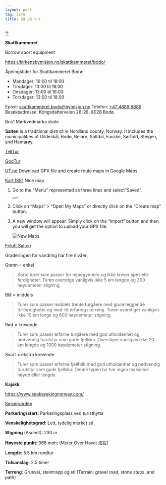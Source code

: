 ```yaml
---
layout: post
tag: life
title: Gå på tur
---
```


<a class="top-link hide" href="#" id="js-top">↑</a>

**Skattkammeret**

Borrow sport equipment

<https://kirkensbymisjon.no/skattkammeret/bodo/>

Åpningstider for Skattkammeret Bodø:

- Mandager: 16:00 til 18:00
- Tirsdager: 13:00 til 16:00
- Onsdager: 13:00 til 16:00
- Torsdager: 13:00 til 18:00

Epost: [skattkammeret.bodo@bymisjon.no](mailto:skattkammeret.bodo@bymisjon.no)
Telefon: [+47 4889 6889](tel:+4797341554)
Besøksadresse: Kongsdatterveien 26-28, 8028 Bodø.

Bus1 Mørkvedmarka skole





**Salten** is a traditional district in Nordland county, Norway. It includes the municipalities of Gildeskål, Bodø, Beiarn, Saltdal, Fauske, Sørfold, Steigen, and Hamarøy. 

[TellTur](https://www.telltur.no/turmaal/myghxi9g/5271#:~:text=Kjør%252C%2520sykle%2520eller%2520gå%2520Fjellveien,på%2520merket%2520sti%2520ved%2520Kretjønna.)

[GodTur](https://www.godtur.no/)

[UT.no ](https://ut.no) Download GPX file and create route maps in Google Maps. 

[Kart.1881](https://kart.1881.no) Nice map

1. Go to the “Menu” represented as three lines and select”Saved”.

   <img src="https://drive.google.com/thumbnail?id=15Wr2MUDvk5PAqCysqHJjiTO7AavQsOW0&sz=w1000" alt="GPX" style="display: block; margin-right: auto; margin-left: auto; zoom:40%;" />

2. Click on “Maps” > “Open My Maps” or directly click on the “Create map” button.

3. A new window will appear.  Simply click on the “Import” button and then you will get the option to upload your GPX file. 

   <img src="https://drive.google.com/thumbnail?id=1rX5Irb-ztnkTDWvmFCbyHkTzA7qZ67zL&sz=w1000" alt="New Maps" style="display: block; margin-right: auto; margin-left: auto; zoom:100%;" />

[Friluft Salten](https://friluft.salten.no/?id=1340255371)

Graderingen for vandring har fire nivåer:

Grønn = enkel

> Korte turer som passer for nybegynnere og ikke krever spesielle ferdigheter. Turen overstige vanligvis ikke 5 km lengde og 300 høydemeter stigning. 

Blå = middels

> Turer som passer middels trente turgåere med grunnleggende turferdigheter og med litt erfaring i terreng. Turen overstiger vanligvis ikke 10 km lenge og 600 høydemeter stigning. 

Rød = krevende

> Turer som passer erfarne turgåere med god utholdenhet og nødvendig turutstyr som gode fjellsko. Overstiger vanligvis ikke 20 km lengde og 1000 høydemeter stigning. 

Svart = ekstra krevende

> Turer som passer erfarne fjellfolk med god utholdenhet og nødvendig turutstyr som gode fjellsko. Denne typen tur har ingen maksimal høyde eller lengde.



**Kajakk**

<https://www.seakayakingnorway.com/> 



[Keiservarden](https://www.telltur.no/turmaal/myghxi9g/5271)

**Parkering/start:** Parkeringsplass ved turisthytta

**Vanskelighetsgrad:** Lett, tydelig merket sti

**Stigning** (Ascent): 230 m 

**Høyeste punkt**: 366 moh; (Meter Over Havet 海拔)

L**engde**: 5.5 km rundtur

**Tidsanslag**: 2.5 timer

**Terreng**: Grusvei, steintrapp og sti (Terrain: gravel road, stone steps, and path)
